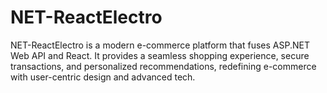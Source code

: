 # NET-ReactElectro
NET-ReactElectro is a modern e-commerce platform that fuses ASP.NET Web API and React. It provides a seamless shopping experience, secure transactions, and personalized recommendations, redefining e-commerce with user-centric design and advanced tech.
